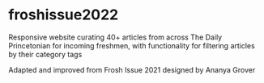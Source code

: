 # froshissue2022
Responsive website curating 40+ articles from across The Daily Princetonian for incoming freshmen, with functionality for filtering articles by their category tags

Adapted and improved from Frosh Issue 2021 designed by Ananya Grover
